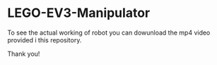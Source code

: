 # LEGO-EV3-Manipulator

To see the actual working of robot you can dowunload the mp4 video provided i this repository.

Thank you!
